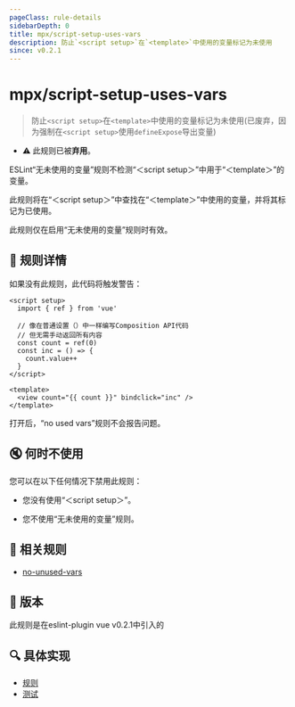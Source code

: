 ```yaml
---
pageClass: rule-details
sidebarDepth: 0
title: mpx/script-setup-uses-vars
description: 防止`<script setup>`在`<template>`中使用的变量标记为未使用
since: v0.2.1
---
```

# mpx/script-setup-uses-vars

> 防止`<script setup>`在`<template>`中使用的变量标记为未使用(已废弃，因为强制在`<script setup>`使用`defineExpose`导出变量)

- :warning: 此规则已被**弃用**。

ESLint“无未使用的变量”规则不检测“＜script setup＞”中用于“＜template＞”的变量。

此规则将在“＜script setup＞”中查找在“＜template＞”中使用的变量，并将其标记为已使用。

此规则仅在启用“无未使用的变量”规则时有效。

## :book: 规则详情

如果没有此规则，此代码将触发警告：

<eslint-code-block :rules="{'mpx/script-setup-uses-vars': ['error'], 'no-unused-vars': ['error']}">

```vue
<script setup>
  import { ref } from 'vue'

  // 像在普通设置（）中一样编写Composition API代码
  // 但无需手动返回所有内容
  const count = ref(0)
  const inc = () => {
    count.value++
  }
</script>

<template>
  <view count="{{ count }}" bindclick="inc" />
</template>
```

</eslint-code-block>

打开后，“no used vars”规则不会报告问题。

## :mute: 何时不使用

您可以在以下任何情况下禁用此规则：

- 您没有使用“＜script setup＞”。

- 您不使用“无未使用的变量”规则。

## :couple: 相关规则

- [no-unused-vars](https://eslint.org/docs/rules/no-unused-vars)

## :rocket: 版本

此规则是在eslint-plugin vue v0.2.1中引入的

## :mag: 具体实现

- [规则](https://github.com/mpx-ecology/eslint-plugin-mpx/blob/master/lib/rules/script-setup-uses-vars.js)
- [测试](https://github.com/mpx-ecology/eslint-plugin-mpx/master/tests/lib/rules/script-setup-uses-vars.js)
